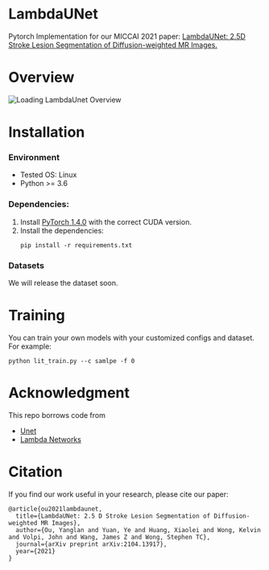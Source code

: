 # LambdaUNet

Pytorch Implementation for our MICCAI 2021 paper: [LambdaUNet: 2.5D Stroke Lesion Segmentation of Diffusion-weighted MR Images.](https://arxiv.org/abs/2104.13917)



# Overview
![Loading LambdaUnet Overview](https://github.com/YanglanOu/LambdaUNet/blob/main/images/lambda_layer.png)

# Installation
### Environment
* Tested OS: Linux
* Python >= 3.6

### Dependencies:
1. Install [PyTorch 1.4.0](https://pytorch.org/get-started/previous-versions/) with the correct CUDA version.
2. Install the dependencies:
    ```
    pip install -r requirements.txt

    ```

### Datasets
We will release the dataset soon.

# Training
You can train your own models with your customized configs and dataset. For example:

```
python lit_train.py --c samlpe -f 0
```

# Acknowledgment
This repo borrows code from
* [Unet](https://github.com/milesial/Pytorch-UNet)
* [Lambda Networks](https://github.com/lucidrains/lambda-networks)


# Citation
If you find our work useful in your research, please cite our paper:
```
@article{ou2021lambdaunet,
  title={LambdaUNet: 2.5 D Stroke Lesion Segmentation of Diffusion-weighted MR Images},
  author={Ou, Yanglan and Yuan, Ye and Huang, Xiaolei and Wong, Kelvin and Volpi, John and Wang, James Z and Wong, Stephen TC},
  journal={arXiv preprint arXiv:2104.13917},
  year={2021}
}
```

